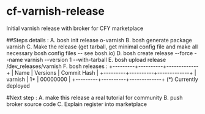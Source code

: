# cf-varnish-release
Initial varnish release with broker for CFY marketplace

##Steps details :
A. bosh init release o-varnish
B. bosh generate package varnish
C. Make the release (get tarball, get minimal config file and make all necessary bosh config files -- see bosh.io)
D. bosh create release --force --name varnish --version 1 --with-tarball
E. bosh upload release /dev_releases/varnish
F. bosh releases :
+---------+----------+-------------+
| Name    | Versions | Commit Hash |
+---------+----------+-------------+
| varnish | 1*       | 00000000    |
+---------+----------+-------------+
(*) Currently deployed

#Next step : 
A. make this release a real tutorial for community
B. push broker source code
C. Explain register into marketplace
